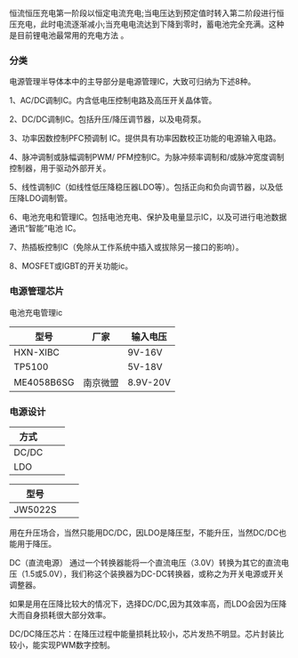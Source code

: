 
恒流恒压充电第一阶段以恒定电流充电;当电压达到预定值时转入第二阶段进行恒压充电，此时电流逐渐减小;当充电电流达到下降到零时，蓄电池完全充满。这种是目前锂电池最常用的充电方法 。

### 分类
电源管理半导体本中的主导部分是电源管理IC，大致可归纳为下述8种。

1、AC/DC调制IC。内含低电压控制电路及高压开关晶体管。

2、DC/DC调制IC。包括升压/降压调节器，以及电荷泵。

3、功率因数控制PFC预调制 IC。提供具有功率因数校正功能的电源输入电路。

4、脉冲调制或脉幅调制PWM/ PFM控制IC。为脉冲频率调制和/或脉冲宽度调制控制器，用于驱动外部开关。

5、线性调制IC（如线性低压降稳压器LDO等）。包括正向和负向调节器，以及低压降LDO调制管。

6、电池充电和管理IC。包括电池充电、保护及电量显示IC，以及可进行电池数据通讯“智能”电池 IC。

7、热插板控制IC（免除从工作系统中插入或拔除另一接口的影响）。

8、MOSFET或IGBT的开关功能ic。


### 电源管理芯片
电池充电管理ic

| 型号  | 厂家 | 输入电压 | 
|-- | -- | -- |
| HXN-XIBC | | 9V-16V |
| TP5100 | | 5V-18V |
| ME4058B6SG | 南京微盟 | 8.9V-20V |
    


### 电源设计

| 方式 | | | 
|-- |-- | --|
| DC/DC |  | |
| LDO | | | 

| 型号 | | |
| -- | -- | -- |
| JW5022S | | |


用在升压场合，当然只能用DC/DC，因LDO是降压型，不能升压，当然DC/DC也能用于降压。

DC（直流电源） 
通过一个转换器能将一个直流电压（3.0V）转换为其它的直流电压（1.5或5.0V），我们称这个装换器为DC-DC转换器，或称之为开关电源或开关调整器。

如果是用在压降比较大的情况下，选择DC/DC,因为其效率高，而LDO会因为压降大而自身损耗很大部分效率。

DC/DC降压芯片：在降压过程中能量损耗比较小，芯片发热不明显。芯片封装比较小，能实现PWM数字控制。




